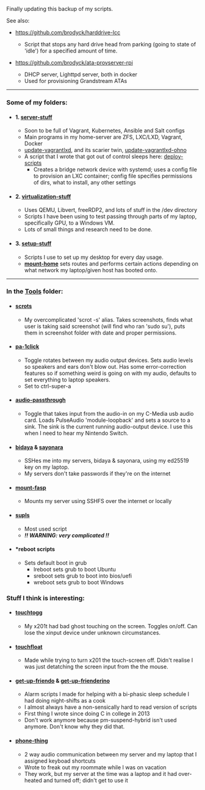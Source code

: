 Finally updating this backup of my scripts.

See also:
- https://github.com/brodyck/harddrive-lcc
  - Script that stops any hard drive head from parking (going to state of 'idle') for a specified amount of time.

- https://github.com/brodyck/ata-provserver-rpi
  - DHCP server, Lighttpd server, both in docker
  - Used for provisioning Grandstream ATAs

---

### Some of my folders:

- #### 1. [server-stuff](https://github.com/brodyck/scripts/tree/master/server-stuff "server-stuff")
  - Soon to be full of Vagrant, Kubernetes, Ansible and Salt configs
  - Main programs in my home-server are ZFS, LXC/LXD, Vagrant, Docker
  - [update-vagrantlxd](https://github.com/brodyck/scripts/tree/master/server-stuff/update-vagrantlxd "update-vagrantlxd"), and its scarier twin, [update-vagrantlxd-ohno](https://github.com/brodyck/scripts/tree/master/server-stuff/update-vagrantlxd-ohno "update-vagrantlxd-ohno")
  - A script that I wrote that got out of control sleeps here: [deploy-scripts](https://github.com/brodyck/scripts/tree/master/server-stuff/deploy-scripts "deploy-scripts")
    - Creates a bridge network device with systemd; uses a config file to provision an LXC container; config file specifies permissions of dirs, what to install, any other settings

- #### 2. [virtualization-stuff](https://github.com/brodyck/scripts/tree/master/virtualization-stuff "virtualization-stuff")
  - Uses QEMU, Libvert, freeRDP2, and lots of stuff in the /dev directory
  - Scripts I have been using to test passing through parts of my laptop, specifically GPU, to a Windows VM.
  - Lots of small things and research need to be done.

- #### 3. [setup-stuff](https://github.com/brodyck/scripts/tree/master/setup-stuff "setup-stuff")  
  - Scripts I use to set up my desktop for every day usage.
  - **[mount-home](https://github.com/brodyck/misc/blob/master/setup-stuff/mount-home "mount-home")** sets routes and performs certain actions depending on what network my laptop/given host has booted onto.

---

### In the [Tools](https://github.com/brodyck/misc/blob/master/tools "tools") folder:

- #### [scrots](https://github.com/brodyck/misc/blob/master/tools/scrots "scrots")
  - My overcomplicated 'scrot -s' alias. Takes screenshots, finds what user is taking said screenshot (will find who ran 'sudo su'), puts them in screenshot folder with date and proper permissions.

- #### [pa-1click](https://github.com/brodyck/misc/blob/master/pa-1click "pa-1click")
  - Toggle rotates between my audio output devices. Sets audio levels so speakers and ears don't blow out. Has some error-correction features so if something weird is going on with my audio, defaults to set everything to laptop speakers.
  - Set to ctrl-super-a

- #### [audio-passthrough](https://github.com/brodyck/misc/blob/master/audio-passthrough "audio-passthrough")
  - Toggle that takes input from the audio-in on my C-Media usb audio card. Loads PulseAudio 'module-loopback' and sets a source to a sink. The sink is the current running audio-output device. I use this when I need to hear my Nintendo Switch. 

- #### [bidaya](https://github.com/brodyck/misc/blob/master/tools/bidaya "bidaya") & [sayonara](https://github.com/brodyck/misc/blob/master/tools/sayonara "sayonara")
  - SSHes me into my servers, bidaya & sayonara, using my ed25519 key on my laptop.
  - My servers don't take passwords if they're on the internet

- #### [mount-fasp](https://github.com/brodyck/misc/blob/master/tools/mount-fasp "mount-fasp")
  - Mounts my server using SSHFS over the internet or locally

- #### [supls](https://github.com/brodyck/misc/blob/master/tools/supls "supls")
  - Most used script  
  - ***!! WARNING: very complicated !!***
  
- #### *reboot scripts
  - Sets default boot in grub
    - lreboot sets grub to boot Ubuntu
    - sreboot sets grub to boot into bios/uefi
    - wreboot sets grub to boot Windows


### Stuff I think is interesting:

- #### [touchtogg](https://github.com/brodyck/misc/blob/master/outofdate/touchtogg "touchtogg")  
  - My x201t had bad ghost touching on the screen. Toggles on/off. Can lose the xinput device under unknown circumstances.

- #### [touchfloat](https://github.com/brodyck/misc/blob/master/outofdate/touchfloat "touchfloat")
  - Made while trying to turn x201 the touch-screen off. Didn't realise I was just detatching the screen input from the the mouse. 

- #### [get-up-friendo](https://github.com/brodyck/misc/blob/master/outofdate/get-up-friendo "get-up-friendo") & [get-up-frienderino](https://github.com/brodyck/misc/blob/master/outofdate/get-up-frienderino "get-up-friendorino")  
  - Alarm scripts I made for helping with a bi-phasic sleep schedule I had doing night-shifts as a cook
  - I almost always have a non-sensically hard to read version of scripts
  - First thing I wrote since doing C in college in 2013
  - Don't work anymore because pm-suspend-hybrid isn't used anymore. Don't know why they did that.

- #### [phone-thing](https://github.com/brodyck/misc/blob/master/phone-thing "phone-thing")
  - 2 way audio communication between my server and my laptop that I assigned keyboad shortcuts
  - Wrote to freak out my roommate while I was on vacation
  - They work, but my server at the time was a laptop and it had over-heated and turned off; didn't get to use it
